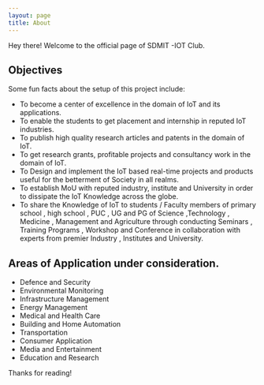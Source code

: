 ```yaml
---
layout: page
title: About
---
```


<p class="message">
  Hey there! Welcome to the official page of SDMIT -IOT Club.
</p>



## Objectives

Some fun facts about the setup of this project include:

* To become a center of excellence in the domain of IoT and its applications. 
* To enable the students to get placement and internship in reputed IoT industries.
* To publish high quality research articles and patents in the domain of IoT.
* To get research grants, profitable projects and consultancy work in the domain of IoT.
* To Design and implement the IoT based real-time projects and products useful for the betterment of Society in all realms.
* To establish MoU with reputed industry, institute and University in order to dissipate the IoT Knowledge across the globe. 
* To share the Knowledge of IoT to  students / Faculty members of primary school , high school , PUC , UG and PG of Science ,Technology , Medicine ,     Management and Agriculture through conducting Seminars , Training Programs , Workshop and Conference in collaboration with experts from premier Industry , Institutes and University.

## Areas of Application under consideration.
* Defence and Security 
* Environmental Monitoring 
* Infrastructure Management 
* Energy Management
* Medical and Health Care
* Building and Home Automation 
* Transportation 
* Consumer Application 
* Media and Entertainment 
* Education and  Research 


Thanks for reading!

